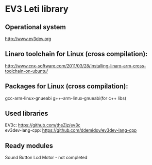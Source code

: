 # **EV3 Leti library** #

## Operational system ##
http://www.ev3dev.org

## Linaro toolchain for Linux (cross compilation): ##
http://www.cnx-software.com/2011/03/28/installing-linaro-arm-cross-toolchain-on-ubuntu/

## Packages for Linux (cross compilation): ##
gcc-arm-linux-gnueabi g++-arm-linux-gnueabi(for c++ libs)

## Used libraries ##
EV3c: https://github.com/theZiz/ev3c  
ev3dev-lang-cpp: https://github.com/ddemidov/ev3dev-lang-cpp    

## Ready modules ##
Sound
Button
Lcd
Motor - not completed
